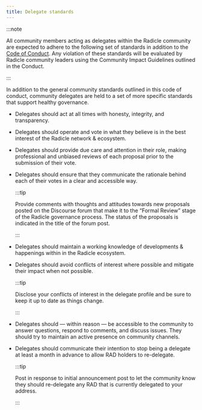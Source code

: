 ```yaml
---
title: Delegate standards
---
```


:::note

All community members acting as delegates within the Radicle community are expected to adhere to the following set of
standards in addition to the [Code of Conduct](https://www.notion.so/Code-of-Conduct-aa57daf723cc40d49de19079e7695807).
Any violation of these standards will be evaluated by Radicle community leaders using the Community Impact Guidelines
outlined in the Conduct.

:::

In addition to the general community standards outlined in this code of conduct, community delegates are held to a set
of more specific standards that support healthy governance.

- Delegates should act at all times with honesty, integrity, and transparency.
- Delegates should operate and vote in what they believe is in the best interest of the Radicle network & ecosystem.
- Delegates should provide due care and attention in their role, making professional and unbiased reviews of each
  proposal prior to the submission of their vote.
- Delegates should ensure that they communicate the rationale behind each of their votes in a clear and accessible way.
    
  :::tip
  
  Provide comments with thoughts and attitudes towards new proposals posted on the Discourse forum that make it to the
  “Formal Review” stage of the Radicle governance process. The status of the proposals is indicated in the title of the
  forum post.

  :::

- Delegates should maintain a working knowledge of developments & happenings within in the Radicle ecosystem.
- Delegates should avoid conflicts of interest where possible and mitigate their impact when not possible.
    
  :::tip

  Disclose your conflicts of interest in the delegate profile and be sure to keep it up to date as things change.
    
  :::
    
- Delegates should &mdash; within reason &mdash; be accessible to the community to answer questions, respond to
  comments, and discuss issues. They should try to maintain an active presence on community channels.
- Delegates should communicate their intention to stop being a delegate at least a month in advance to allow RAD holders
  to re-delegate.
    
  :::tip

  Post in response to initial announcement post to let the community know they should re-delegate any RAD that is
  currently delegated to your address.
    
  :::

